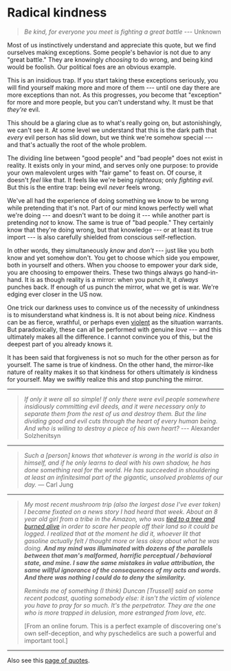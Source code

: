 
# Radical kindness

> _Be kind, for everyone you meet is fighting a great battle_ --- Unknown

Most of us instinctively understand and appreciate this quote, but we find ourselves making exceptions. Some people's behavior is not due to any "great battle." They are knowingly _choosing_ to do wrong, and being kind would be foolish. Our political foes are an obvious example.

This is an insidious trap. If you start taking these exceptions seriously, you will find yourself making more and more of them --- until one day there are more exceptions than not. As this progresses, _you_ become that "exception" for more and more people, but you can't understand why. It must be that _they're_ evil. 

This should be a glaring clue as to what's really going on, but astonishingly, we can't see it. At some level we understand that this is the dark path that _every_ evil person has slid down, but we think we're somehow special --- and that's actually the root of the whole problem.

The dividing line between "good people" and "bad people" does not exist in reality. It exists only in your mind, and serves only one purpose: to provide your own malevolent urges with "fair game" to feast on. Of course, it doesn't _feel_ like that. It feels like we're being _righteous_; only _fighting evil._ But this is the entire trap: being evil _never_ feels wrong.

We've all had the experience of doing something we know to be wrong while pretending that it's not. Part of our mind knows perfectly well what we're doing --- and doesn't want to be doing it --- while another part is pretending _not_ to know. The same is true of "bad people." They certainly know that they're doing wrong, but that knowledge --- or at least its true import --- is also carefully shielded from conscious self-reflection.

In other words, they simultaneously _know_ and _don't_ --- just like you both know and yet somehow don't. You get to choose which side you empower, both in yourself and others. When you choose to empower your dark side, you are choosing to empower theirs. These two things always go hand-in-hand. It is as though reality is a mirror: when you punch it, it _always_ punches back. If enough of us punch the mirror, what we get is war. We're edging ever closer in the US now.

One trick our darkness uses to convince us of the necessity of unkindness is to misunderstand what kindness is. It is not about being _nice._ Kindness can be as fierce, wrathful, or perhaps even [violent](https://www.snopes.com/fact-check/dalai-gun/) as the situation warrants. But paradoxically, these can all be performed with genuine _love_ --- and this ultimately makes all the difference. I cannot convince you of this, but the deepest part of you already knows it.

It has been said that forgiveness is not so much for the other person as for yourself. The same is true of kindness. On the other hand, the mirror-like nature of reality makes it so that kindness for others ultimately _is_ kindness for yourself. May we swiftly realize this and stop punching the mirror. 

---

> _If only it were all so simple! If only there were evil people somewhere insidiously committing evil deeds, and it were necessary only to separate them from the rest of us and destroy them. But the line dividing good and evil cuts through the heart of every human being. And who is willing to destroy a piece of his own heart?_ --- Alexander Solzhenitsyn

---

> _Such a [person] knows that whatever is wrong in the world is also in himself, and if he only learns to deal with his own shadow, he has done something real for the world. He has succeeded in shouldering at least an infinitesimal part of the gigantic, unsolved problems of our day._ — Carl Jung

---

> *My most recent mushroom trip (also the largest dose I've ever taken) I became fixated on a news story I had heard that week. About an 8 year old girl from a tribe in the Amazon, who was [tied to a tree and burned alive](https://www.survivalinternational.org/news/8033) in order to scare her people off their land so it could be logged. I realized that at the moment he did it, whoever lit that gasoline actually felt / thought more or less okay about what he was doing. **And my mind was illuminated with dozens of the parallels between that man's malformed, horrific perceptual / behavioral state, and mine. I saw the same mistakes in value attribution, the same willful ignorance of the consequences of my acts and words. And there was nothing I could do to deny the similarity.***
>
> *Reminds me of something (I think) Duncan [Trussell] said on some recent podcast, quoting somebody else: it isn't the victim of violence you have to pray for so much. It's the perpetrator. They are the one who is more trapped in delusion, more estranged from love, etc.*
>
> [From an online forum. This is a perfect example of discovering one's own self-deception, and why pyschedelics are such a powerful and important tool.]

---

Also see this [page of quotes](https://hackmd.io/@monktastic/radical-kindness-quotes).
